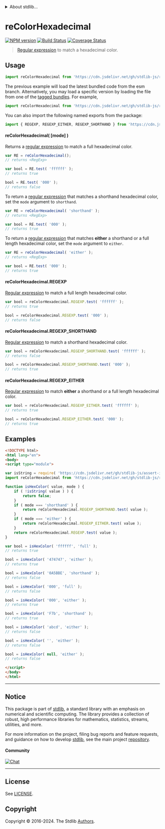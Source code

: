 <!--

@license Apache-2.0

Copyright (c) 2018 The Stdlib Authors.

Licensed under the Apache License, Version 2.0 (the "License");
you may not use this file except in compliance with the License.
You may obtain a copy of the License at

   http://www.apache.org/licenses/LICENSE-2.0

Unless required by applicable law or agreed to in writing, software
distributed under the License is distributed on an "AS IS" BASIS,
WITHOUT WARRANTIES OR CONDITIONS OF ANY KIND, either express or implied.
See the License for the specific language governing permissions and
limitations under the License.

-->


<details>
  <summary>
    About stdlib...
  </summary>
  <p>We believe in a future in which the web is a preferred environment for numerical computation. To help realize this future, we've built stdlib. stdlib is a standard library, with an emphasis on numerical and scientific computation, written in JavaScript (and C) for execution in browsers and in Node.js.</p>
  <p>The library is fully decomposable, being architected in such a way that you can swap out and mix and match APIs and functionality to cater to your exact preferences and use cases.</p>
  <p>When you use stdlib, you can be absolutely certain that you are using the most thorough, rigorous, well-written, studied, documented, tested, measured, and high-quality code out there.</p>
  <p>To join us in bringing numerical computing to the web, get started by checking us out on <a href="https://github.com/stdlib-js/stdlib">GitHub</a>, and please consider <a href="https://opencollective.com/stdlib">financially supporting stdlib</a>. We greatly appreciate your continued support!</p>
</details>

# reColorHexadecimal

[![NPM version][npm-image]][npm-url] [![Build Status][test-image]][test-url] [![Coverage Status][coverage-image]][coverage-url] <!-- [![dependencies][dependencies-image]][dependencies-url] -->

> [Regular expression][mdn-regexp] to match a hexadecimal color.



<section class="usage">

## Usage

```javascript
import reColorHexadecimal from 'https://cdn.jsdelivr.net/gh/stdlib-js/regexp-color-hexadecimal@esm/index.mjs';
```
The previous example will load the latest bundled code from the esm branch. Alternatively, you may load a specific version by loading the file from one of the [tagged bundles](https://github.com/stdlib-js/regexp-color-hexadecimal/tags). For example,

```javascript
import reColorHexadecimal from 'https://cdn.jsdelivr.net/gh/stdlib-js/regexp-color-hexadecimal@v0.2.0-esm/index.mjs';
```

You can also import the following named exports from the package:

```javascript
import { REGEXP, REGEXP_EITHER, REGEXP_SHORTHAND } from 'https://cdn.jsdelivr.net/gh/stdlib-js/regexp-color-hexadecimal@esm/index.mjs';
```

#### reColorHexadecimal( \[mode] )

Returns a [regular expression][mdn-regexp] to match a full hexadecimal color. 

```javascript
var RE = reColorHexadecimal();
// returns <RegExp>

var bool = RE.test( 'ffffff' );
// returns true

bool = RE.test( '000' );
// returns false
```

To return a [regular expression][mdn-regexp] that matches a shorthand hexadecimal color, set the `mode` argument to `shorthand`.

```javascript
var RE = reColorHexadecimal( 'shorthand' );
// returns <RegExp>

var bool = RE.test( '000' );
// returns true
```

To return a [regular expression][mdn-regexp] that matches **either** a shorthand or a full length hexadecimal color, set the `mode` argument to `either`.

```javascript
var RE = reColorHexadecimal( 'either' );
// returns <RegExp>

var bool = RE.test( '000' );
// returns true
```

#### reColorHexadecimal.REGEXP

[Regular expression][mdn-regexp] to match a full length hexadecimal color. 

```javascript
var bool = reColorHexadecimal.REGEXP.test( 'ffffff' );
// returns true

bool = reColorHexadecimal.REGEXP.test( '000' );
// returns false
```

#### reColorHexadecimal.REGEXP_SHORTHAND

[Regular expression][mdn-regexp] to match a shorthand hexadecimal color. 

```javascript
var bool = reColorHexadecimal.REGEXP_SHORTHAND.test( 'ffffff' );
// returns false

bool = reColorHexadecimal.REGEXP_SHORTHAND.test( '000' );
// returns true
```

#### reColorHexadecimal.REGEXP_EITHER

[Regular expression][mdn-regexp] to match **either** a shorthand or a full length hexadecimal color. 

```javascript
var bool = reColorHexadecimal.REGEXP_EITHER.test( 'ffffff' );
// returns true

bool = reColorHexadecimal.REGEXP_EITHER.test( '000' );
// returns true
```

</section>

<!-- /.usage -->

<section class="examples">

## Examples

<!-- eslint no-undef: "error" -->

```html
<!DOCTYPE html>
<html lang="en">
<body>
<script type="module">

var isString = require( 'https://cdn.jsdelivr.net/gh/stdlib-js/assert-is-string' ).isPrimitive;
import reColorHexadecimal from 'https://cdn.jsdelivr.net/gh/stdlib-js/regexp-color-hexadecimal@esm/index.mjs';

function isHexColor( value, mode ) {
    if ( !isString( value ) ) {
        return false;
    }
    if ( mode === 'shorthand' ) {
        return reColorHexadecimal.REGEXP_SHORTHAND.test( value );
    }
    if ( mode === 'either' ) {
        return reColorHexadecimal.REGEXP_EITHER.test( value );
    }
    return reColorHexadecimal.REGEXP.test( value );
}

var bool = isHexColor( 'ffffff', 'full' );
// returns true

bool = isHexColor( '474747', 'either' );
// returns true

bool = isHexColor( '0A5BBE', 'shorthand' );
// returns false

bool = isHexColor( '000', 'full' );
// returns false

bool = isHexColor( '000', 'either' );
// returns true

bool = isHexColor( 'F7b', 'shorthand' );
// returns true

bool = isHexColor( 'abcd', 'either' );
// returns false

bool = isHexColor( '', 'either' );
// returns false

bool = isHexColor( null, 'either' );
// returns false

</script>
</body>
</html>
```

</section>

<!-- /.examples -->

<!-- Section for related `stdlib` packages. Do not manually edit this section, as it is automatically populated. -->

<section class="related">

</section>

<!-- /.related -->

<!-- Section for all links. Make sure to keep an empty line after the `section` element and another before the `/section` close. -->


<section class="main-repo" >

* * *

## Notice

This package is part of [stdlib][stdlib], a standard library with an emphasis on numerical and scientific computing. The library provides a collection of robust, high performance libraries for mathematics, statistics, streams, utilities, and more.

For more information on the project, filing bug reports and feature requests, and guidance on how to develop [stdlib][stdlib], see the main project [repository][stdlib].

#### Community

[![Chat][chat-image]][chat-url]

---

## License

See [LICENSE][stdlib-license].


## Copyright

Copyright &copy; 2016-2024. The Stdlib [Authors][stdlib-authors].

</section>

<!-- /.stdlib -->

<!-- Section for all links. Make sure to keep an empty line after the `section` element and another before the `/section` close. -->

<section class="links">

[npm-image]: http://img.shields.io/npm/v/@stdlib/regexp-color-hexadecimal.svg
[npm-url]: https://npmjs.org/package/@stdlib/regexp-color-hexadecimal

[test-image]: https://github.com/stdlib-js/regexp-color-hexadecimal/actions/workflows/test.yml/badge.svg?branch=v0.2.0
[test-url]: https://github.com/stdlib-js/regexp-color-hexadecimal/actions/workflows/test.yml?query=branch:v0.2.0

[coverage-image]: https://img.shields.io/codecov/c/github/stdlib-js/regexp-color-hexadecimal/main.svg
[coverage-url]: https://codecov.io/github/stdlib-js/regexp-color-hexadecimal?branch=main

<!--

[dependencies-image]: https://img.shields.io/david/stdlib-js/regexp-color-hexadecimal.svg
[dependencies-url]: https://david-dm.org/stdlib-js/regexp-color-hexadecimal/main

-->

[chat-image]: https://img.shields.io/gitter/room/stdlib-js/stdlib.svg
[chat-url]: https://app.gitter.im/#/room/#stdlib-js_stdlib:gitter.im

[stdlib]: https://github.com/stdlib-js/stdlib

[stdlib-authors]: https://github.com/stdlib-js/stdlib/graphs/contributors

[umd]: https://github.com/umdjs/umd
[es-module]: https://developer.mozilla.org/en-US/docs/Web/JavaScript/Guide/Modules

[deno-url]: https://github.com/stdlib-js/regexp-color-hexadecimal/tree/deno
[deno-readme]: https://github.com/stdlib-js/regexp-color-hexadecimal/blob/deno/README.md
[umd-url]: https://github.com/stdlib-js/regexp-color-hexadecimal/tree/umd
[umd-readme]: https://github.com/stdlib-js/regexp-color-hexadecimal/blob/umd/README.md
[esm-url]: https://github.com/stdlib-js/regexp-color-hexadecimal/tree/esm
[esm-readme]: https://github.com/stdlib-js/regexp-color-hexadecimal/blob/esm/README.md
[branches-url]: https://github.com/stdlib-js/regexp-color-hexadecimal/blob/main/branches.md

[stdlib-license]: https://raw.githubusercontent.com/stdlib-js/regexp-color-hexadecimal/main/LICENSE

[mdn-regexp]: https://developer.mozilla.org/en-US/docs/Web/JavaScript/Guide/Regular_Expressions

</section>

<!-- /.links -->

